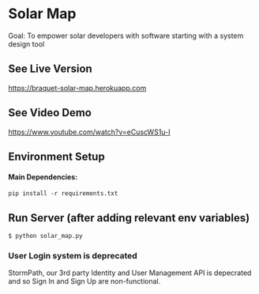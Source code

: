 # Solar Map
Goal: To empower solar developers with software starting with a system design tool

## See Live Version
https://braquet-solar-map.herokuapp.com

## See Video Demo
https://www.youtube.com/watch?v=eCuscWS1u-I

## Environment Setup 

#### Main Dependencies:
```
pip install -r requirements.txt
```

## Run Server (after adding relevant env variables)
```
$ python solar_map.py
```

### User Login system is deprecated
StormPath, our 3rd party Identity and User Management API is depecrated and so Sign In and Sign Up are non-functional. 




